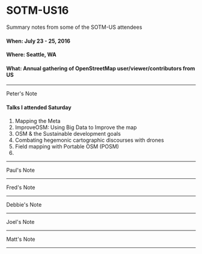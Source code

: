 # SOTM-US16

Summary notes from some of the SOTM-US attendees

#### When: July 23 - 25, 2016
#### Where: Seattle, WA
#### What: Annual gathering of OpenStreetMap user/viewer/contributors from US

---
Peter's Note
#### Talks I attended Saturday
1. Mapping the Meta
2. ImproveOSM: Using Big Data to Improve the map
3. OSM & the Sustainable development goals
4. Combating hegemonic cartographic discourses with drones
5. Field mapping with Portable OSM (POSM)
6. 



---
Paul's Note

---
Fred's Note

---
Debbie's Note

---
Joel's Note

---
Matt's Note

---
